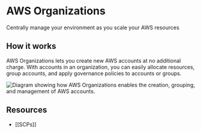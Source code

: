 # AWS Organizations

Centrally manage your environment as you scale your AWS resources
## How it works

AWS Organizations lets you create new AWS accounts at no additional charge. With accounts in an organization, you can easily allocate resources, group accounts, and apply governance policies to accounts or groups.

![Diagram showing how AWS Organizations enables the creation, grouping, and management of AWS accounts.](https://d1.awsstatic.com/diagrams/organizations-HIW.1870c83be9fdfc55680172a1861080a91b700fff.png)


## Resources

- [[SCPs]]